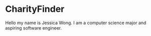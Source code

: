 # CharityFinder



Hello my name is Jessica Wong. I am a computer science major and aspiring software engineer.